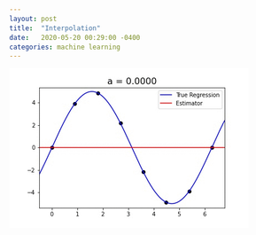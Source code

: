 ```yaml
---
layout: post
title:  "Interpolation"
date:   2020-05-20 00:29:00 -0400
categories: machine learning
---
```


![alt text](../media/sine_nw_singular.gif)
